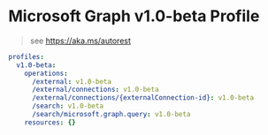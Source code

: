 # Microsoft Graph v1.0-beta Profile

> see https://aka.ms/autorest

``` yaml
profiles:
  v1.0-beta:
    operations:
      /external: v1.0-beta
      /external/connections: v1.0-beta
      /external/connections/{externalConnection-id}: v1.0-beta
      /search: v1.0-beta
      /search/microsoft.graph.query: v1.0-beta
    resources: {}

```
